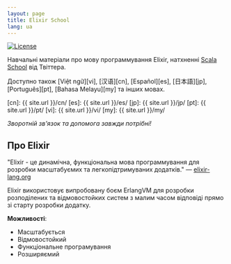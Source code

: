 ```yaml
---
layout: page
title: Elixir School
lang: ua
---
```


[![License](http://img.shields.io/badge/license-MIT-brightgreen.svg)](http://opensource.org/licenses/MIT)

Навчальні матеріали про мову программування Elixir, натхненні [Scala School](http://twitter.github.io/scala_school/) від Твіттера.

Доступно також [Việt ngữ][vi], [汉语][cn], [Español][es], [日本語][jp], [Português][pt], [Bahasa Melayu][my] та інших мовах.

[cn]: {{ site.url }}/cn/
[es]: {{ site.url }}/es/
[jp]: {{ site.url }}/jp/
[pt]: {{ site.url }}/pt/
[vi]: {{ site.url }}/vi/
[my]: {{ site.url }}/my/

_Зворотній зв'язок та допомога завжди потрібні!_

## Про Elixir

"Elixir - це динамічна, функціональна мова программування для розробки масштабуємих та легкопідтримуваних додатків." — [elixir-lang.org](http://elixir-lang.org/)

Elixir використовує випробовану боєм ErlangVM для розробки розподілених та відмовостойких систем з малим часом відповіді прямо зі старту розробки додатку.

__Можливості__:

+ Масштабується
+ Відмовостойкий
+ Функціональне програмування
+ Розширяємий
